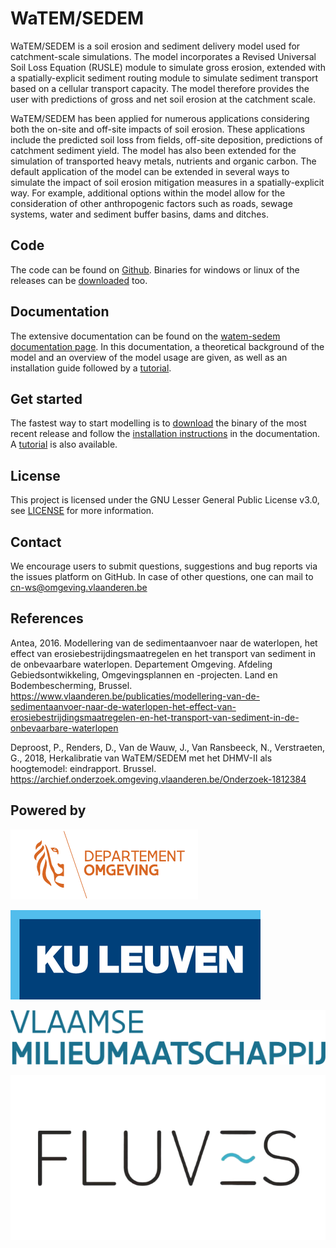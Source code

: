 # WaTEM/SEDEM

WaTEM/SEDEM is a soil erosion and sediment delivery model used for catchment-scale
simulations. The model incorporates a Revised Universal Soil Loss Equation (RUSLE)
module to simulate gross erosion, extended with a spatially-explicit sediment routing
module to simulate sediment transport based on a cellular transport capacity. The model
therefore provides the user with predictions of gross and net soil erosion at the
catchment scale.

WaTEM/SEDEM has been applied for numerous applications considering both the on-site and
off-site impacts of soil erosion. These applications include the predicted soil loss
from fields, off-site deposition, predictions of catchment sediment yield. The model has
also been extended for the simulation of transported heavy metals, nutrients and organic
carbon. The default application of the model can be extended in several ways to simulate
the impact of soil erosion mitigation measures in a spatially-explicit way. For example,
additional options within the model allow for the consideration of other anthropogenic
factors such as roads, sewage systems, water and sediment buffer basins, dams and
ditches.

## Code

The code can be found on [Github](https://github.com/watem-sedem/watem-sedem/). 
Binaries for windows or linux of the releases can be 
[downloaded](https://github.com/watem-sedem/watem-sedem/releases) too. 

## Documentation

The extensive documentation can be found on the 
[watem-sedem documentation page](https://watem-sedem.github.io/watem-sedem/). 
In this documentation, a theoretical background of the model and an overview
of the model usage are given, as well as an installation guide followed by a
[tutorial](https://watem-sedem.github.io/watem-sedem/tutorial.html).

## Get started

The fastest way to start modelling is to 
[download](https://github.com/watem-sedem/watem-sedem/releases) the binary of the 
most recent release and follow the 
[installation instructions](https://watem-sedem.github.io/watem-sedem/installation.html) in 
the documentation. A [tutorial](https://watem-sedem.github.io/watem-sedem/tutorial.html) is 
also available.  

## License

This project is licensed under the GNU Lesser General Public License v3.0, see
[LICENSE](https://github.com/watem-sedem/watem-sedem/blob/master/LICENSE) for more information.

## Contact

We encourage users to submit questions, suggestions and bug reports via
the issues platform on GitHub. In case of other questions, one can mail
to <cn-ws@omgeving.vlaanderen.be>

## References

Antea, 2016. Modellering van de sedimentaanvoer naar de waterlopen, het
effect van erosiebestrijdingsmaatregelen en het transport van sediment in de
onbevaarbare waterlopen. Departement Omgeving. Afdeling Gebiedsontwikkeling,
Omgevingsplannen en -projecten. Land en Bodembescherming, Brussel.
https://www.vlaanderen.be/publicaties/modellering-van-de-sedimentaanvoer-naar-de-waterlopen-het-effect-van-erosiebestrijdingsmaatregelen-en-het-transport-van-sediment-in-de-onbevaarbare-waterlopen

Deproost, P., Renders, D., Van de Wauw, J., Van Ransbeeck, N.,
Verstraeten, G., 2018, Herkalibratie van WaTEM/SEDEM met het DHMV-II als
hoogtemodel: eindrapport. Brussel.
https://archief.onderzoek.omgeving.vlaanderen.be/Onderzoek-1812384

## Powered by

![image](docs/_static/png/DepartementOmgeving_logo.png)

![image](docs/_static/png/KULeuven_logo.png)

![image](docs/_static/png/VMM_logo.png)

![image](docs/_static/png/fluves_logo.png)

